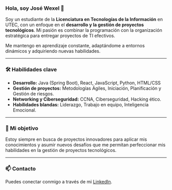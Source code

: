 ### Hola, soy José Wexel 👋

Soy un estudiante de la **Licenciatura en Tecnologías de la Información** en UTEC, con un enfoque en el **desarrollo y la gestión de proyectos tecnológicos**. Mi pasión es combinar la programación con la organización estratégica para entregar proyectos de TI efectivos.

Me mantengo en aprendizaje constante, adaptándome a entornos dinámicos y adquiriendo nuevas habilidades.

-----

### 🛠️ Habilidades clave

  * **Desarrollo:** Java (Spring Boot), React, JavaScript, Python, HTML/CSS
  * **Gestión de proyectos:** Metodologías Ágiles, Iniciación, Planificación y Gestión de riesgos.
  * **Networking y Ciberseguridad:** CCNA, Ciberseguridad, Hacking ético.
  * **Habilidades blandas:** Liderazgo, Trabajo en equipo, Inteligencia Emocional.

-----

### 🚀 Mi objetivo

Estoy siempre en busca de proyectos innovadores para aplicar mis conocimientos y asumir nuevos desafíos que me permitan perfeccionar mis habilidades en la gestión de proyectos tecnológicos.

-----

### 📫 Contacto

Puedes conectar conmigo a través de mi [LinkedIn](https://www.google.com/search?q=https://www.linkedin.com/in/jos%C3%A9-wexel-22).
